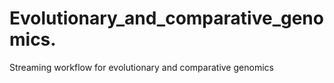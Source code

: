 # Evolutionary_and_comparative_genomics.
Streaming workflow for evolutionary and comparative genomics
